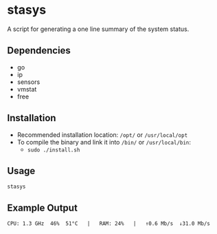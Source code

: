 # stasys

A script for generating a one line summary of the system status.

## Dependencies

* go
* ip
* sensors
* vmstat
* free

## Installation

* Recommended installation location: `/opt/` or `/usr/local/opt`
* To compile the binary and link it into `/bin/` or `/usr/local/bin`:
    * `sudo ./install.sh`

## Usage

`stasys`

## Example Output 

`CPU: 1.3 GHz  46%  51°C   |   RAM: 24%   |   ↑0.6 Mb/s  ↓31.0 Mb/s`
